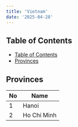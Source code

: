 ```yaml
---
title: 'Vietnam'
date: '2025-04-28'
---
```


## Table of Contents

- [Table of Contents](#table-of-contents)
- [Provinces](#provinces)

## Provinces

| No  | Name        |
| --- | ----------- |
| 1   | Hanoi       |
| 2   | Ho Chi Minh |
